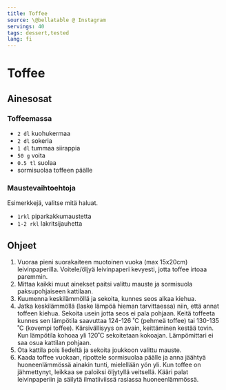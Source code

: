 ```yaml
---
title: Toffee
source: \@bellatable @ Instagram
servings: 40
tags: dessert,tested
lang: fi
---
```


# Toffee

## Ainesosat

### Toffeemassa

- `2 dl` kuohukermaa
- `2 dl` sokeria
- `1 dl` tummaa siirappia
- `50 g` voita
- `0.5 tl` suolaa
- sormisuolaa toffeen päälle

### Maustevaihtoehtoja

Esimerkkejä, valitse mitä haluat.

- `1rkl` piparkakkumaustetta
- `1-2 rkl` lakritsijauhetta

## Ohjeet

1. Vuoraa pieni suorakaiteen muotoinen vuoka (max 15x20cm) leivinpaperilla. Voitele/öljyä leivinpaperi kevyesti, jotta toffee irtoaa paremmin.
1. Mittaa kaikki muut ainekset paitsi valittu mauste ja sormisuola paksupohjaiseen kattilaan.
1. Kuumenna keskilämmöllä ja sekoita, kunnes seos alkaa kiehua.
1. Jatka keskilämmöllä (laske lämpöä hieman tarvittaessa) niin, että annat toffeen kiehua. Sekoita usein jotta seos ei pala pohjaan. Keitä toffeeta kunnes sen lämpötila saavuttaa 124-126 ˚C (pehmeä toffee) tai 130-135 ˚C (kovempi toffee). Kärsivällisyys on avain, keittäminen kestää tovin. Kun lämpötila kohoaa yli 120˚C sekoitetaan kokoajan. Lämpömittari ei saa osua kattilan pohjaan.
1. Ota kattila pois liedeltä ja sekoita joukkoon valittu mauste.
1. Kaada toffee vuokaan, ripottele sormisuolaa päälle ja anna jäähtyä huoneenlämmössä ainakin tunti, mielellään yön yli. Kun toffee on jähmettynyt, leikkaa se paloiksi öljytyllä veitsellä. Kääri palat leivinpaperiin ja säilytä ilmatiiviissä rasiassa huoneenlämmössä.
